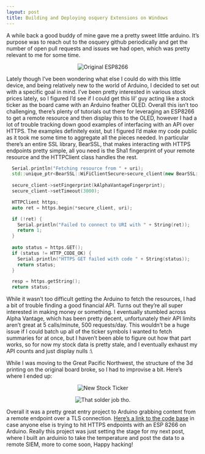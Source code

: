 ```yaml
---
layout: post
title: Building and Deploying osquery Extensions on Windows
---
```


A while back a good buddy of mine gave me a pretty sweet little arduino. It’s purpose was to reach out to the osquery github periodically and get the number of open pull requests and issues we had open, which was pretty relevant to me for some time.

<center>

![Original ESP8266](../../../../img/blog/mitchell_arduino_cropped.jpg "osquery fetcher")

</center>

Lately though I’ve been wondering what else I could do with this little device, and being relatively new to the world of Arduino, I decided to set out with a specific goal in mind. I’ve been pretty interested in various stock prices lately, so I figured I’d see if I could get this lil’ guy acting like a stock ticker as the board came with an Arduino feather OLED. Overall this isn’t too challenging, there’s plenty of tutorials out there for leveraging an ESP8266 to get a remote resource and then display this to the OLED, however I had a lot of trouble tracking down good examples of interfacing with an API over HTTPS. The examples definitely exist, but I figured I’d make my code public as it took me some time to aggregate all the pieces needed. In particular there’s an entire SSL library, BearSSL, that makes interacting with HTTPS endpoints pretty simple, all you need is the Sha1 fingerprint of your remote resource and the HTTPClient class handles the rest.

```cpp
  Serial.println("Fetching resource from " + uri);
  std::unique_ptr<BearSSL::WiFiClientSecure>secure_client(new BearSSL::WiFiClientSecure);
  
  secure_client->setFingerprint(kAlphaVantageFingerprint);
  secure_client->setTimeout(3000);

  HTTPClient https;
  auto ret = https.begin(*secure_client, uri);

  if (!ret) {
    Serial.println("Failed to connect to URI with " + String(ret));
    return 1;
  }
  
  auto status = https.GET();
  if (status != HTTP_CODE_OK) {
    Serial.println("HTTPS GET failed with code " + String(status));
    return status;
  }

  resp = https.getString();
  return status;
```

While it wasn’t too difficult getting the Arduino to fetch the resources, I had a bit of trouble finding a good financial API. Turns out they’re all super interested in making money or something. I eventually stumbled across Alpha Vantage, which has been pretty decent, unfortunately their API limits aren’t great at 5 calls/minute, 500 requests/day. This wouldn’t be a huge issue if I could batch up all of the ticker symbols I wanted to fetch summaries for at once, but I haven’t been able to figure out how that part works, so for now my stock data is pretty stale, and I eventually exhaust my API counts and just display nulls :\

While I was moving to the Great Pacific Northwest, the structure of the 3d printing on the original board broke, so I had to improvise a bit. Here’s where I ended up:
<center>

![New Stock Ticker](../../../../img/blog/stock_ticker_1.jpg "Arduinio Stock Ticker")

![That solder job tho.](../../../../img/blog/stock_ticker_2.jpg "Ticker solder job")

</center>

Overall it was a pretty great entry project to Arduino grabbing content from a remote endpoint over a TLS connection. [Here’s a link to the code base](https://github.com/muffins/arduino/blob/master/stock_ticker/stock_ticker.ino) in case anyone else is trying to hit HTTPS endpoints with an ESP 8266 on Arduino. Really this project was just setting the stage for my next post, where I built an arduinio to take the temperature and post the data to a remote SIEM, more to come soon, Happy hacking!
